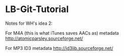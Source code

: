 LB-Git-Tutorial
===============

Notes for WH's idea 2:

For M4A (this is what iTunes saves AACs as) metadata http://atomicparsley.sourceforge.net/ 

For MP3 ID3 metadata http://id3lib.sourceforge.net/ 

